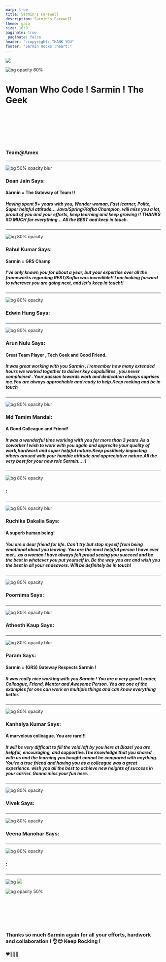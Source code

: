 ```yaml
---
marp: true
title: Sarmin's Farewell
description: Sarmin's Farewell
theme: gaia
size: 16:9
paginate: true
_paginate: false
header: ":copyright: THANK YOU"
footer: "Sarmin Rocks :heart:"
---
```

![](#012)

![bg opacity 60%](http://img.picturequotes.com/2/542/541515/goodbye-quote-1.jpg)

# <!--fit--> Woman Who Code ! **Sarmin** ! The Geek

<br /> <br />
<br/><br/>
<br/><br/>

### Team@Amex

<!-- This is presenter note. You can write down notes through HTML comment. -->
---
![bg 50% opacity blur](https://avatars.githubusercontent.com/deanjain)

### Dean Jain Says:

#### Sarmin = The Gateway of Team !!

##### Having spent 5+ years with you, Wonder woman, Fast learner, Polite, Super helpful attitude... Java/Spring/Kafka Champion, will miss you a lot, proud of you and your efforts, keep learning and keep growing !! THANKS SO MUCH for everything... All the BEST and keep in touch.

<!-- _class: lead -->

<style scoped> { font-size:24px;}</style>
---
![bg 80% opacity ](https://cdn2.hubspot.net/hubfs/53/00-Blog_Thinkstock_Images/what-is-a-pillar-page-seo.png)

### Rahul Kumar Says:
#### Sarmin = GRS Champ
##### I've only known you for about a year, but your expertise over all the frameworks regarding REST/Kafka was incredible!! I am looking forward to wherever you are going next, and let's keep in touch!!

<!-- _class: lead -->
<style scoped> { font-size:24px;}</style>
---
![bg 80% opacity ](https://images.unsplash.com/photo-1499810631641-541e76d678a2?ixid=MnwxMjA3fDB8MHxwaG90by1wYWdlfHx8fGVufDB8fHx8&ixlib=rb-1.2.1&auto=format&fit=crop&w=1050&q=80)

### Edwin Hung Says:
####  
##### 
<!-- _class: lead -->
<style scoped> { font-size:24px;}</style>
---

![bg 80% opacity ](https://stickybranding.com/wp-content/uploads/2010/05/smart-dedicated-hardworking.jpg)

### Arun Nulu Says:
####  Great Team Player , Tech Geek and Good Friend.
##### It was great working with you Sarmin , I remember how many extended hours we worked together to deliver key capabiliites , you never complained . Your passion towards work and dedication always suprises me.You are always approchable and ready to help.Keep rocking and be in touch

<!-- _class: lead -->
<style scoped> { font-size:24px;}</style>
---
![bg 80% opacity blur](https://www.blueline.ca/wp-content/uploads/2019/05/8462441f2a27d8cdd8b6b8f475b97ecb.jpg)

### Md Tamim Mandal:
#### A Good Colleague and Friend! 
##### It was a wonderful time working with you for more than 3 years.As a coworker I wish to work with you again and apprecite your quality of work,hardwork and super helpful nature.Keep positively impacting others around with your humble attitude and appreciative nature.All the very best for your new role Sarmin... :)   
<!-- _class: lead -->
<style scoped> { font-size:24px;}</style>

---
![bg 80% opacity ](https://www.wikihow.com/images/thumb/9/96/Be-Knowledgeable-Step-1-Version-3.jpg/aid161148-v4-728px-Be-Knowledgeable-Step-1-Version-3.jpg.webp)

### :
####  
##### 
<!-- _class: lead -->
<style scoped> { font-size:24px;}</style>
---
![bg 80% opacity blur](https://www.franksonnenbergonline.com/wp-content/uploads/2021/04/image_how-to-prove-that-youre-dependable.jpg)

### Ruchika Dakalia Says:
####  A superb human being!
##### You are a dear friend for life. Can't try but stop myself from being emotional about you leaving. You are the most helpful person I have ever met...as a woman I have always felt proud seeing you succeed and be the best in whatever you put yourself in. Be the way you are and wish you the best in all your endeavors. Will be definitely be in touch!

<!-- _class: lead -->
<style scoped> { font-size:24px;}</style>
---
![bg 80% opacity ](https://assets.entrepreneur.com/content/3x2/2000/20190812184546-GettyImages-1009803562.jpeg)

### Poornima Says:
#### 
##### 
<!-- _class: lead -->
<style scoped> { font-size:24px;}</style>
---
![bg 80% opacity blur](https://www.stevenswonderblogs.com/wp-content/uploads/2018/12/discipline-300x300.jpg)

### Atheeth Kaup Says:
####  
##### 
<!-- _class: lead -->
<style scoped> { font-size:24px;}</style>
---
![bg 80% opacity blur](https://www.stevenswonderblogs.com/wp-content/uploads/2018/12/discipline-300x300.jpg)

### Param Says:
####  Sarmin = (GRS) Gateway Respects Sarmin !
##### It was really nice working with you Sarmin ! You are a very good Leader, Colleague, Friend, Mentor and Awesome Person. You are one of the examples for one can work on multiple things and can know everything better.

<!-- _class: lead -->
<style scoped> { font-size:24px;}</style>
---
![bg 80% opacity ](http://www.selfvirtue.com/wp-content/uploads/2017/03/superhero-costumes-for-men.jpg)

### Kanhaiya Kumar Says:
####  A marvelous colleague. You are rare!!!
##### It will be very difficult to fill the void left by you here at Blaze! you are helpful, encouraging, and supportive.The knowledge that you shared with us and the learning you bought cannot be compared with anything. You’re a true friend and having you as a colleague was a great experience. wish you all the best to achieve new heights of success in your carrier. Gonna miss your fun here. 
<!-- _class: lead -->
<style scoped> { font-size:24px;}</style>
---
![bg 80% opacity ](https://www.fght.org/wp-content/uploads/2013/01/Stronghold.jpg)

### Vivek Says:
#### 
##### 
<!-- _class: lead -->
<style scoped> { font-size:24px;}</style>
---
![bg 80% opacity ](https://miro.medium.com/max/2880/1*a911Z2_Di2fK7z7Qfg5r_A.jpeg)

### Veena Manohar Says:
#### 
##### 
<!-- _class: lead -->
<style scoped> { font-size:24px;}</style>

---
![bg 80% opacity ](https://cdp.azureedge.net/products-private/prod/b85c66d2-a7e7-45eb-b7ad-cb74fbc7d77f/e84411b3-3c44-43d0-a7be-ac7901602bfa/00000000-0000-0000-0000-000000000000/9986bbaa-ce48-4289-8b3c-ac6f0029acec/2ac41368-60ae-4b50-a7cc-ad6400fc8e20/6000000001.jpg)

### :
#### 
##### 
<!-- _class: lead -->
<style scoped> { font-size:24px;}</style>
---
![bg](#123)
![](#fff)

![bg opacity 50%](https://dogtrainingobedienceschool.com/pic/4526090_full-missing-work-colleagues-quotes-goodbye-quotes.jpg)

<br><br><br><br>
<br>

### Thanks so much Sarmin again for all your efforts, hardwork and collaboration ! :ok_hand::blush: Keep Rocking !

 :heart::purple_heart::green_heart::blue_heart:
